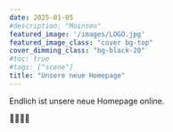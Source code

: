 ```yaml
---
date: 2025-01-05
#description: "Moinsen"
featured_image: '/images/LOGO.jpg'
featured_image_class: "cover bg-top"
cover_dimming_class: "bg-black-20"
#toc: true
#tags: ["scene"]
title: "Unsere neue Homepage"
---
```


Endlich ist unsere neue Homepage online.

🎉🥳🎶🎵
